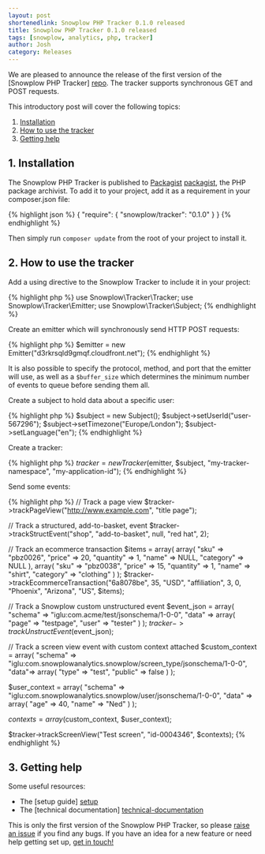 ```yaml
---
layout: post
shortenedlink: Snowplow PHP Tracker 0.1.0 released
title: Snowplow PHP Tracker 0.1.0 released
tags: [snowplow, analytics, php, tracker]
author: Josh
category: Releases
---
```


We are pleased to announce the release of the first version of the [Snowplow PHP Tracker] [repo]. The tracker supports synchronous GET and POST requests.

This introductory post will cover the following topics:

1. [Installation](/blog/2014/09/26/snowplow-php-tracker-0.1.0-released/#install)
2. [How to use the tracker](/blog/2014/09/26/snowplow-php-tracker-0.1.0-released/#usage)
3. [Getting help](/blog/2014/09/26/snowplow-php-tracker-0.1.0-released/#help)

<!--more-->

<div class="html">
<h2><a name="install">1. Installation</a></h2>
</div>

The Snowplow PHP Tracker is published to [Packagist] [packagist], the PHP package archivist. To add it to your project, add it as a requirement in your composer.json file:

{% highlight json %}
{
	"require": {
		"snowplow/tracker": "0.1.0"
	}
}
{% endhighlight %}

Then simply run `composer update` from the root of your project to install it.

<div class="html">
<h2><a name="usage">2. How to use the tracker</a></h2>
</div>

Add a using directive to the Snowplow Tracker to include it in your project:

{% highlight php %}
use Snowplow\Tracker\Tracker;
use Snowplow\Tracker\Emitter;
use Snowplow\Tracker\Subject;
{% endhighlight %}

Create an emitter which will synchronously send HTTP POST requests:

{% highlight php %}
$emitter = new Emitter("d3rkrsqld9gmqf.cloudfront.net");
{% endhighlight %}

It is also possible to specify the protocol, method, and port that the emitter will use, as well as a `$buffer_size` which determines the minimum number of events to queue before sending them all.

Create a subject to hold data about a specific user:

{% highlight php %}
$subject = new Subject();
$subject->setUserId("user-567296");
$subject->setTimezone("Europe/London");
$subject->setLanguage("en");
{% endhighlight %}

Create a tracker:

{% highlight php %}
$tracker = new Tracker($emitter, $subject, "my-tracker-namespace", "my-application-id");
{% endhighlight %}

Send some events:

{% highlight php %}
// Track a page view
$tracker->trackPageView("http://www.example.com", "title page");

// Track a structured, add-to-basket, event
$tracker->trackStructEvent("shop", "add-to-basket", null, "red hat", 2);

// Track an ecommerce transaction
$items = array(
	array(
		"sku" => "pbz0026",
		"price" => 20,
		"quantity" => 1,
		"name" => NULL,
		"category" => NULL
	),
	array(
		"sku" => "pbz0038",
		"price" => 15,
		"quantity" => 1,
		"name" => "shirt",
		"category" => "clothing"
	)
);
$tracker->trackEcommerceTransaction("6a8078be", 35, "USD", "affiliation", 3, 
									0, "Phoenix", "Arizona", "US", $items);

// Track a Snowplow custom unstructured event
$event_json = 
array(
	"schema" => "iglu:com.acme/test/jsonschema/1-0-0",
	"data" => array(
		"page" => "testpage",
		"user" => "tester"
	)
);
$tracker->trackUnstructEvent($event_json);

// Track a screen view event with custom context attached
$custom_context = array(
	"schema" => "iglu:com.snowplowanalytics.snowplow/screen_type/jsonschema/1-0-0",
	"data"=> array(
		"type" => "test",
		"public" => false
	)
);

$user_context = array(
	"schema" => "iglu:com.snowplowanalytics.snowplow/user/jsonschema/1-0-0",
	"data" => array(
		"age" => 40,
		"name" => "Ned"
	)
);

$contexts = array($custom_context, $user_context);

$tracker->trackScreenView("Test screen", "id-0004346", $contexts);
{% endhighlight %}

<div class="html">
<h2><a name="help">3. Getting help</a></h2>

Some useful resources:

* The [setup guide] [setup]
* The [technical documentation] [technical-documentation]

This is only the first version of the Snowplow PHP Tracker, so please [raise an issue][issues] if you find any bugs. If you have an idea for a new feature or need help getting set up, [get in touch!][talk-to-us]

</div>

[repo]: https://github.com/snowplow/snowplow-php-tracker
[packagist]: https://packagist.org/
[setup]: https://github.com/snowplow/snowplow/wiki/PHP-Tracker-Setup
[technical-documentation]: https://github.com/snowplow/snowplow/wiki/PHP-Tracker
[issues]: https://github.com/snowplow/snowplow-php-tracker/issues
[talk-to-us]: https://github.com/snowplow/snowplow/wiki/Talk-to-us